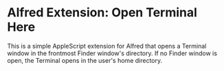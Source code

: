 # Alfred Extension: Open Terminal Here

This is a simple AppleScript extension for Alfred that opens a Terminal window in the frontmost Finder window's directory. If no Finder window is open, the Terminal opens in the user's home directory.
